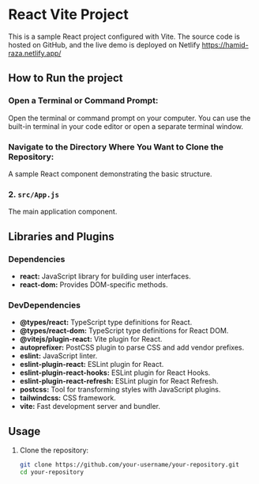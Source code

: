 # React Vite Project

This is a sample React project configured with Vite. The source code is hosted on GitHub, and the live demo is deployed on Netlify https://hamid-raza.netlify.app/

## How to Run the project

### Open a Terminal or Command Prompt:
Open the terminal or command prompt on your computer. You can use the built-in terminal in your code editor or open a separate terminal window.

### Navigate to the Directory Where You Want to Clone the Repository:

A sample React component demonstrating the basic structure.

### 2. `src/App.js`

The main application component.

## Libraries and Plugins

### Dependencies

- **react:** JavaScript library for building user interfaces.
- **react-dom:** Provides DOM-specific methods.

### DevDependencies

- **@types/react:** TypeScript type definitions for React.
- **@types/react-dom:** TypeScript type definitions for React DOM.
- **@vitejs/plugin-react:** Vite plugin for React.
- **autoprefixer:** PostCSS plugin to parse CSS and add vendor prefixes.
- **eslint:** JavaScript linter.
- **eslint-plugin-react:** ESLint plugin for React.
- **eslint-plugin-react-hooks:** ESLint plugin for React Hooks.
- **eslint-plugin-react-refresh:** ESLint plugin for React Refresh.
- **postcss:** Tool for transforming styles with JavaScript plugins.
- **tailwindcss:** CSS framework.
- **vite:** Fast development server and bundler.

## Usage

1. Clone the repository:

   ```bash
   git clone https://github.com/your-username/your-repository.git
   cd your-repository
